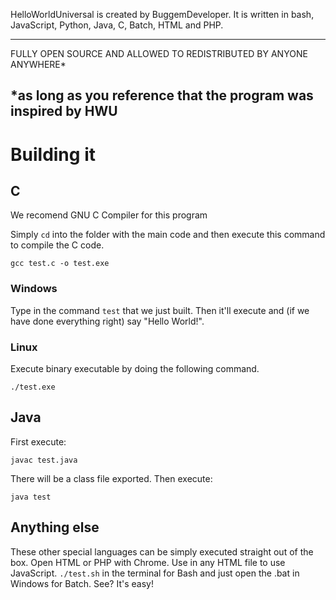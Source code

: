 HelloWorldUniversal is created by BuggemDeveloper. It is written in bash, JavaScript, Python, Java, C, Batch, HTML and PHP.

--------------------------------------------------------------------
FULLY OPEN SOURCE AND ALLOWED TO REDISTRIBUTED BY ANYONE ANYWHERE*


*as long as you reference that the program was inspired by HWU
--------------------------------------------------------------------


# Building it

## C

We recomend GNU C Compiler for this program

Simply `cd` into the folder with the main code and then execute this command to compile the C code.

```
gcc test.c -o test.exe
```

### Windows

Type in the command `test` that we just built. Then it'll execute and (if we have done everything right) say "Hello World!".

### Linux

Execute binary executable by doing the following command.

```
./test.exe
```

## Java

First execute:

```
javac test.java
```
There will be a class file exported.
Then execute:

```
java test
```

## Anything else

These other special languages can be simply executed straight out of the box.
Open HTML or PHP with Chrome. Use <script src="test.js"></script> in any HTML file to use JavaScript.
`./test.sh` in the terminal for Bash and just open the .bat in Windows for Batch.
See? It's easy!
